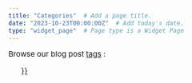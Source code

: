 ```yaml
---
title: "Categories"  # Add a page title.
date: "2023-10-23T00:00:00Z"  # Add today's date.
type: "widget_page"  # Page type is a Widget Page
---
```

<p style="font-size: 15px"> Browse our blog post <a href="https://www.metadocencia.org/en/categorias/">tags</a>
: 
<ul style="font-size: 15px">
    <a href={{< list_categories >}}
</ul>
</p>